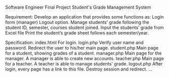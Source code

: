 
Software Engineer Final Project
Student's Grade Management System

Requirement: Develop an application that provides some functions as:
	Login form (manager)
	Logout option.
	Manage students’ grade following the student ID, semester, courses student joined.
	Input the students’ grade from Excel file
	Print the student’s grade sheet follows each semester/year.

Specification:
	index.html    For login.
	login.php     Verify user name and password. Redirect the user to his/her main page.
	student.php   Main page for a student, showing grades of a student.
	manager.php   Main page for the manager. A manager is able to create new accounts.
	teacher.php   Main page for a teacher. A teacher is able to manage students' grade.
	logout.php    After login, every page has a link to this file. Destroy session and redirect.
	...
